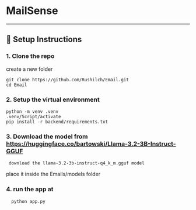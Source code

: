 # MailSense

---

## 🚀 Setup Instructions

### 1. Clone the repo

create a new folder

```
git clone https://github.com/Rushilch/Email.git
cd Email
```

### 2. Setup the virtual environment
```
python -m venv .venv
.venv/Script/activate
pip install -r backend/requirements.txt
```
### 3. Download the model from https://huggingface.co/bartowski/Llama-3.2-3B-Instruct-GGUF

```
 download the llama-3.2-3b-instruct-q4_k_m.gguf model
```
place it inside the Emails/models folder

### 4. run the app at

```
  python app.py
```
